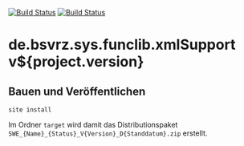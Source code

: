 [![Build Status](https://travis-ci.org/bitctrl/de.bsvrz.sys.funclib.xmlSupport.svg?branch=master)](https://travis-ci.org/bitctrl/de.bsvrz.sys.funclib.xmlSupport)
[![Build Status](https://api.bintray.com/packages/bitctrl/maven/de.bsvrz.sys.funclib.xmlSupport/images/download.svg)](https://bintray.com/bitctrl/maven/de.bsvrz.sys.funclib.xmlSupport)

de.bsvrz.sys.funclib.xmlSupport v${project.version}
======================================


Bauen und Veröffentlichen
-------------------------

    site install

Im Ordner `target` wird damit das Distributionspaket
`SWE_{Name}_{Status}_V{Version}_D{Standdatum}.zip` erstellt.
